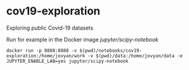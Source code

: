 # cov19-exploration
Exploring public Covid-19 datasets

Run for example in the Docker image *jupyter/scipy-notebook*

`docker run -p 8888:8888 -v $(pwd)/notebooks/cov19-exploration:/home/jovyan/work -v $(pwd)/data:/home/jovyan/data -e JUPYTER_ENABLE_LAB=yes jupyter/scipy-notebook`
